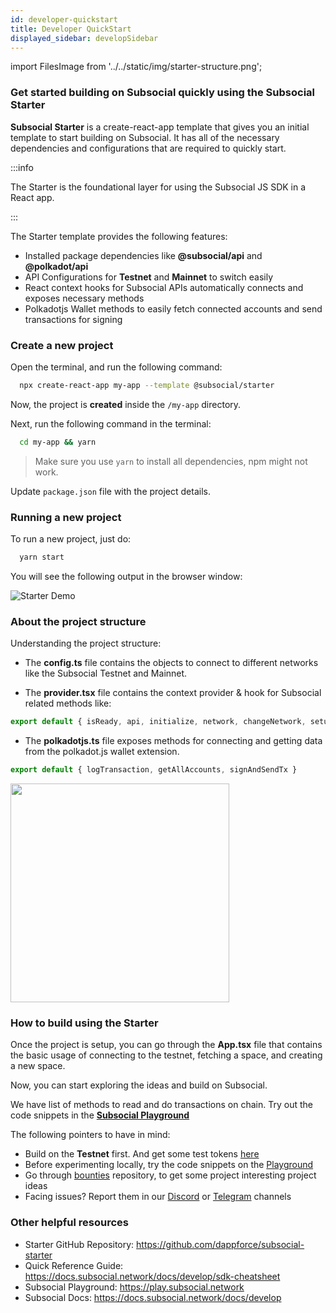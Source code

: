 ```yaml
---
id: developer-quickstart
title: Developer QuickStart
displayed_sidebar: developSidebar
---
```

import FilesImage from '../../static/img/starter-structure.png';

### Get started building on Subsocial quickly using the Subsocial Starter

**Subsocial Starter** is a create-react-app template that gives you an initial template to start building on Subsocial. It has all of the necessary dependencies and configurations that are required to quickly start.

:::info

The Starter is the foundational layer for using the Subsocial JS SDK in a React app.

:::

The Starter template provides the following features:

- Installed package dependencies like **@subsocial/api** and **@polkadot/api**
- API Configurations for **Testnet** and **Mainnet** to switch easily
- React context hooks for Subsocial APIs automatically connects and exposes necessary methods
- Polkadotjs Wallet methods to easily fetch connected accounts and send transactions for signing

### Create a new project

Open the terminal, and run the following command:

```bash
  npx create-react-app my-app --template @subsocial/starter
```

Now, the project is **created** inside the `/my-app` directory.

Next, run the following command in the terminal:

```bash
  cd my-app && yarn
```

> Make sure you use `yarn` to install all dependencies, npm might not work.

Update `package.json` file with the project details. 

### Running a new project

To run a new project, just do:

```bash
  yarn start
```

You will see the following output in the browser window:

![Starter Demo](../../static/img/subsocial-starter.png)

### About the project structure

Understanding the project structure:

- The **config.ts** file contains the objects to connect to different networks like the Subsocial Testnet and Mainnet. 

- The **provider.tsx** file contains the context provider & hook for Subsocial related methods like:
```js
export default { isReady, api, initialize, network, changeNetwork, setupCrustIPFS }
```
- The **polkadotjs.ts** file exposes methods for connecting and getting data from the polkadot.js wallet extension.

```js
export default { logTransaction, getAllAccounts, signAndSendTx }
```

<img src={FilesImage} width="350"/>

### How to build using the Starter

Once the project is setup, you can go through the **App.tsx** file that contains the basic usage of connecting to the testnet, fetching a space, and creating a new space.

Now, you can start exploring the ideas and build on Subsocial.

We have list of methods to read and do transactions on chain. Try out the code snippets in the [**Subsocial Playground**](https://play.subsocial.network)

The following pointers to have in mind: 
- Build on the **Testnet** first. And get some test tokens [here](/docs/develop/testnet)
- Before experimenting locally, try the code snippets on the [Playground](https://play.subsocial.network)
- Go through [bounties](https://github.com/dappforce/subsocial-bounties) repository, to get some project interesting project ideas
- Facing issues? Report them in our [Discord](https://discord.gg/HWzHdps7) or [Telegram](https://t.me/+ZzvLu0ZfkQwxNGQy) channels

### Other helpful resources

- Starter GitHub Repository: https://github.com/dappforce/subsocial-starter
- Quick Reference Guide: https://docs.subsocial.network/docs/develop/sdk-cheatsheet
- Subsocial Playground: https://play.subsocial.network
- Subsocial Docs: https://docs.subsocial.network/docs/develop
